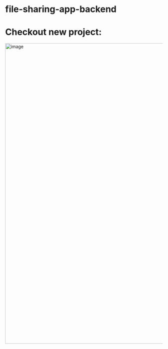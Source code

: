 # file-sharing-app-backend

# Checkout new project:

<img width="960" alt="image" src="https://github.com/tanmayhedau/file-sharing-app-frontend/assets/108315949/ce3e736d-2aa5-45d1-8f05-164f7795b107">
